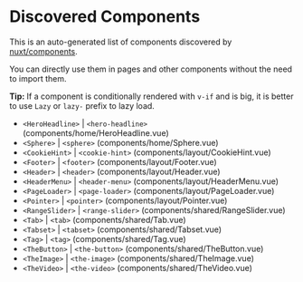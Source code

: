 # Discovered Components

This is an auto-generated list of components discovered by [nuxt/components](https://github.com/nuxt/components).

You can directly use them in pages and other components without the need to import them.

**Tip:** If a component is conditionally rendered with `v-if` and is big, it is better to use `Lazy` or `lazy-` prefix to lazy load.

- `<HeroHeadline>` | `<hero-headline>` (components/home/HeroHeadline.vue)
- `<Sphere>` | `<sphere>` (components/home/Sphere.vue)
- `<CookieHint>` | `<cookie-hint>` (components/layout/CookieHint.vue)
- `<Footer>` | `<footer>` (components/layout/Footer.vue)
- `<Header>` | `<header>` (components/layout/Header.vue)
- `<HeaderMenu>` | `<header-menu>` (components/layout/HeaderMenu.vue)
- `<PageLoader>` | `<page-loader>` (components/layout/PageLoader.vue)
- `<Pointer>` | `<pointer>` (components/layout/Pointer.vue)
- `<RangeSlider>` | `<range-slider>` (components/shared/RangeSlider.vue)
- `<Tab>` | `<tab>` (components/shared/Tab.vue)
- `<Tabset>` | `<tabset>` (components/shared/Tabset.vue)
- `<Tag>` | `<tag>` (components/shared/Tag.vue)
- `<TheButton>` | `<the-button>` (components/shared/TheButton.vue)
- `<TheImage>` | `<the-image>` (components/shared/TheImage.vue)
- `<TheVideo>` | `<the-video>` (components/shared/TheVideo.vue)
